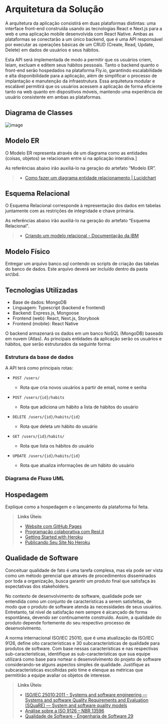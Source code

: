 # Arquitetura da Solução

A arquitetura da aplicação consistirá em duas plataformas distintas: uma interface front-end construída usando as tecnologias React e Next.js para a web e uma aplicação mobile desenvolvida com React Native. Ambas as plataformas se conectarão a um único backend, que é uma API responsável por executar as operações básicas de um CRUD (Create, Read, Update, Delete) em dados de usuários e seus hábitos.

Esta API será implementada de modo a permitir que os usuários criem, leiam, excluam e editem seus hábitos pessoais. Tanto o backend quanto o front-end serão hospedados na plataforma Fly.io, garantindo escalabilidade e alta disponibilidade para a aplicação, além de simplificar o processo de implantação e manutenção da infraestrutura. Essa arquitetura modular e escalável permitirá que os usuários acessem a aplicação de forma eficiente tanto na web quanto em dispositivos móveis, mantendo uma experiência de usuário consistente em ambas as plataformas.

## Diagrama de Classes

![image](https://github.com/ICEI-PUC-Minas-PMV-ADS/pmv-ads-2023-2-e4-proj-infra-t6-green-habits/assets/103083123/d0b56bd1-d83e-4a2a-90a7-0d16f63fcc57)


## Modelo ER

O Modelo ER representa através de um diagrama como as entidades (coisas, objetos) se relacionam entre si na aplicação interativa.]

As referências abaixo irão auxiliá-lo na geração do artefato “Modelo ER”.

> - [Como fazer um diagrama entidade relacionamento | Lucidchart](https://www.lucidchart.com/pages/pt/como-fazer-um-diagrama-entidade-relacionamento)

## Esquema Relacional

O Esquema Relacional corresponde à representação dos dados em tabelas juntamente com as restrições de integridade e chave primária.
 
As referências abaixo irão auxiliá-lo na geração do artefato “Esquema Relacional”.

> - [Criando um modelo relacional - Documentação da IBM](https://www.ibm.com/docs/pt-br/cognos-analytics/10.2.2?topic=designer-creating-relational-model)

## Modelo Físico

Entregar um arquivo banco.sql contendo os scripts de criação das tabelas do banco de dados. Este arquivo deverá ser incluído dentro da pasta src\bd.

## Tecnologias Utilizadas

- Base de dados: MongoDB
- Linguagem: Typescript (backend e frontend)
- Backend: Express.js, Mongoose
- Frontend (web): React, Next.js, Storybook
- Frontend (mobile): React Native

O backend armazenará os dados em um banco NoSQL (MongoDB) baseado em nuvem (Atlas). As principais entidades da aplicação serão os usuários e hábitos, que serão estruturados da seguinte forma:

### Estrutura da base de dados

A API terá como principais rotas:
- `POST /users/`
  - Rota que cria novos usuários a partir de email, nome e senha
  
- `POST /users/{id}/habits`
  - Rota que adiciona um hábito a lista de hábitos do usuário

- `DELETE /users/{id}/habits/{id}`
  - Rota que deleta um hábito do usuário

- `GET /users/{id}/habits/`
  - Rota que lista os hábitos do usuário

- `UPDATE /users/{id}/habits/{id}`
  - Rota que atualiza informações de um hábito do usuário
 
### Diagrama de Fluxo UML


## Hospedagem

Explique como a hospedagem e o lançamento da plataforma foi feita.

> **Links Úteis**:
>
> - [Website com GitHub Pages](https://pages.github.com/)
> - [Programação colaborativa com Repl.it](https://repl.it/)
> - [Getting Started with Heroku](https://devcenter.heroku.com/start)
> - [Publicando Seu Site No Heroku](http://pythonclub.com.br/publicando-seu-hello-world-no-heroku.html)

## Qualidade de Software

Conceituar qualidade de fato é uma tarefa complexa, mas ela pode ser vista como um método gerencial que através de procedimentos disseminados por toda a organização, busca garantir um produto final que satisfaça às expectativas dos stakeholders.

No contexto de desenvolvimento de software, qualidade pode ser entendida como um conjunto de características a serem satisfeitas, de modo que o produto de software atenda às necessidades de seus usuários. Entretanto, tal nível de satisfação nem sempre é alcançado de forma espontânea, devendo ser continuamente construído. Assim, a qualidade do produto depende fortemente do seu respectivo processo de desenvolvimento.

A norma internacional ISO/IEC 25010, que é uma atualização da ISO/IEC 9126, define oito características e 30 subcaracterísticas de qualidade para produtos de software.
Com base nessas características e nas respectivas sub-características, identifique as sub-características que sua equipe utilizará como base para nortear o desenvolvimento do projeto de software considerando-se alguns aspectos simples de qualidade. Justifique as subcaracterísticas escolhidas pelo time e elenque as métricas que permitirão a equipe avaliar os objetos de interesse.

> **Links Úteis**:
>
> - [ISO/IEC 25010:2011 - Systems and software engineering — Systems and software Quality Requirements and Evaluation (SQuaRE) — System and software quality models](https://www.iso.org/standard/35733.html/)
> - [Análise sobre a ISO 9126 – NBR 13596](https://www.tiespecialistas.com.br/analise-sobre-iso-9126-nbr-13596/)
> - [Qualidade de Software - Engenharia de Software 29](https://www.devmedia.com.br/qualidade-de-software-engenharia-de-software-29/18209/)
